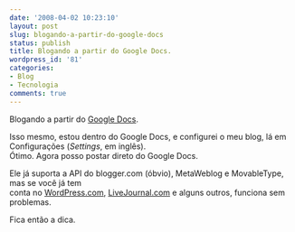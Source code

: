 ```yaml
---
date: '2008-04-02 10:23:10'
layout: post
slug: blogando-a-partir-do-google-docs
status: publish
title: Blogando a partir do Google Docs.
wordpress_id: '81'
categories:
- Blog
- Tecnologia
comments: true
---
```


Blogando a partir do [Google Docs](http://docs.google.com).  
  
Isso mesmo, estou dentro do Google Docs, e configurei o meu blog, lá em Configurações (_Settings_, em inglês).  
Ótimo. Agora posso postar direto do Google Docs.  
  
Ele já suporta a API do blogger.com (óbvio), MetaWeblog e MovableType, mas se você já tem  
conta no [WordPress.com](http://wordpress.com), [LiveJournal.com](http://www.livejournal.com/) e alguns outros, funciona sem problemas.  
  
Fica então a dica.  

